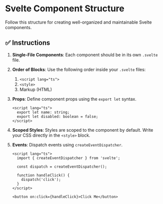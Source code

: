 # Svelte Component Structure

Follow this structure for creating well-organized and maintainable Svelte
components.

## ✅ **Instructions**

1.  **Single-File Components**: Each component should be in its own `.svelte`
    file.

2.  **Order of Blocks**: Use the following order inside your `.svelte` files:
    1.  `<script lang="ts">`
    2.  `<style>`
    3.  Markup (HTML)

3.  **Props**: Define component props using the `export let` syntax.

    ```svelte
    <script lang="ts">
      export let name: string;
      export let disabled: boolean = false;
    </script>
    ```

4.  **Scoped Styles**: Styles are scoped to the component by default. Write your
    CSS directly in the `<style>` block.

5.  **Events**: Dispatch events using `createEventDispatcher`.

    ```svelte
    <script lang="ts">
      import { createEventDispatcher } from 'svelte';

      const dispatch = createEventDispatcher();

      function handleClick() {
        dispatch('click');
      }
    </script>

    <button on:click={handleClick}>Click Me</button>
    ```
